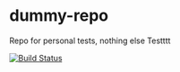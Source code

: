 # dummy-repo
Repo for personal tests, nothing else Testttt

[![Build Status](https://rtx.semaphoreci.com/badges/dummy-repo/branches/main.svg?style=shields&key=f16baa22-9f93-42a0-8cb3-0926ed188b16)](https://rtx.semaphoreci.com/projects/dummy-repo)
